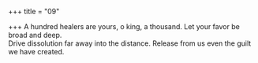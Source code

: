 +++
title = "09"

+++
 A hundred healers are yours, o king, a thousand. Let your favor be  broad and deep.  
Drive dissolution far away into the distance. Release from us even the  guilt we have created.  
